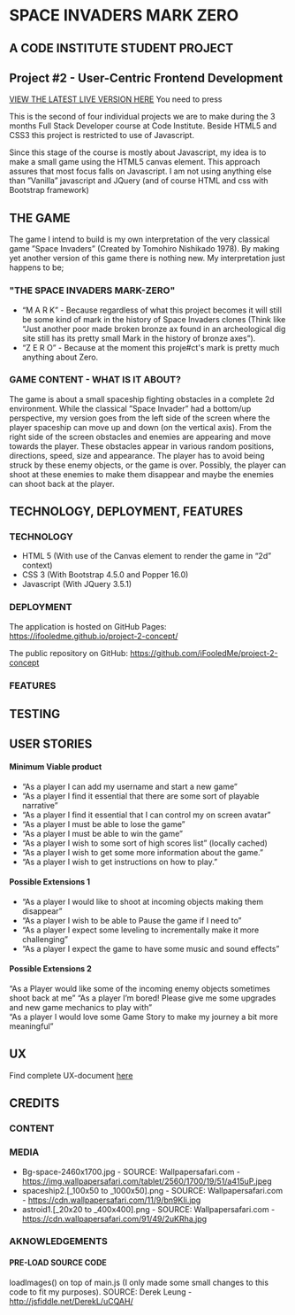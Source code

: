 # SPACE INVADERS MARK ZERO

## A CODE INSTITUTE STUDENT PROJECT
## Project #2 - User-Centric Frontend Development

<a href="https://ifooledme.github.io/project-2-concept/">VIEW THE LATEST LIVE VERSION HERE</a>
You need to press

This is the second of four individual projects we are to make during the 3 months Full Stack Developer course at Code Institute. Beside HTML5 and CSS3 this project is restricted to use of Javascript.

Since this stage of the course is mostly about Javascript, my idea is to make a small game using the HTML5 canvas element. This approach assures that most focus falls on Javascript. I am not using anything else than ”Vanilla” javascript and JQuery (and of course HTML and css with Bootstrap framework)

## THE GAME
The game I intend to build is my own interpretation of the very classical game ”Space Invaders” (Created by Tomohiro Nishikado 1978). By making yet another version of this game there is nothing new. My interpretation just happens to be;

### "THE SPACE INVADERS MARK-ZERO"
- “M A R K” - Because regardless of what this project becomes it will still be some kind of mark in the history of Space Invaders clones (Think like “Just another poor made broken bronze ax found in an archeological dig site still has its pretty small Mark in the history of bronze axes”).
- “Z E R O” - Because at the moment this proje#ct's mark is pretty much anything about Zero.


### GAME CONTENT - WHAT IS IT ABOUT?
The game is about a small spaceship fighting obstacles in a complete 2d environment. While the classical ”Space Invader” had a bottom/up perspective, my version goes from the left side of the screen where the player spaceship can move up and down (on the vertical axis). From the right side of the screen obstacles and enemies are appearing and move towards the player. These obstacles appear in various random positions, directions, speed, size and appearance. The player has to avoid being struck by these enemy objects, or the game is over. Possibly, the player can shoot at these enemies to make them disappear and maybe the enemies can shoot back at the player.

## TECHNOLOGY, DEPLOYMENT, FEATURES

### TECHNOLOGY
- HTML 5 (With use of the Canvas element to render the game in “2d” context) 
- CSS 3 (With Bootstrap 4.5.0 and Popper 16.0)
- Javascript (With JQuery 3.5.1)

### DEPLOYMENT
The application is hosted on GitHub Pages:				 
https://ifooledme.github.io/project-2-concept/

The public repository on GitHub: 
https://github.com/iFooledMe/project-2-concept

### FEATURES

## TESTING

## USER STORIES

#### Minimum Viable product
- “As a player I can add my username and start a new game”
- “As a player I find it essential that there are some sort of playable narrative” 
- “As a player I find it essential that I can control my on screen avatar”
- “As a player I must be able to lose the game”   
- “As a player I must be able to win the game”
- “As a player I wish to some sort of high scores list” (locally cached)
- “As a player I wish to get some more information about the game.”
- “As a player I wish to get instructions on how to play.”


#### Possible Extensions 1
- “As a player I would like to shoot at incoming objects making them disappear”
- “As a player I wish to be able to Pause the game if I need to”
- “As a player I expect some leveling to incrementally make it more challenging”
- “As a player I expect the game to have some music and sound effects”

#### Possible Extensions 2
“As a Player would like some of the incoming enemy objects sometimes shoot back at me”
“As a player I’m bored! Please give me some upgrades and new game mechanics to play with”  
“As a player I would love some Game Story to make my journey a bit more meaningful”

## UX
Find complete UX-document <a href="https://docs.google.com/document/d/10LoTkbb2MxszL6pux7c2qsmfXaer6tYXAW2HK4vd0BU/edit?usp=sharing" target="_blank"> here</a>

## CREDITS

### CONTENT

### MEDIA

- Bg-space-2460x1700.jpg - SOURCE: Wallpapersafari.com - https://img.wallpapersafari.com/tablet/2560/1700/19/51/a415uP.jpeg
- spaceship2.[_100x50 to _1000x50].png - SOURCE: Wallpapersafari.com - https://cdn.wallpapersafari.com/11/9/bn9KIi.jpg
- astroid1.[_20x20 to _400x400].png - SOURCE: Wallpapersafari.com - https://cdn.wallpapersafari.com/91/49/2uKRha.jpg

### AKNOWLEDGEMENTS

#### PRE-LOAD SOURCE CODE
loadImages() on top of main.js (I only made some small changes to this code to fit my purposes).
SOURCE: Derek Leung - http://jsfiddle.net/DerekL/uCQAH/

